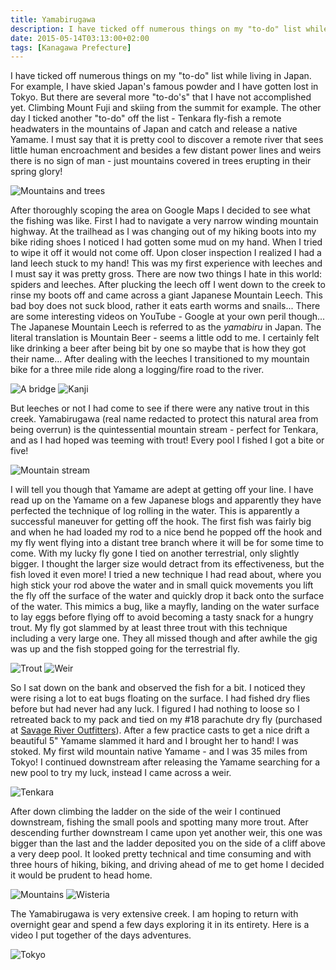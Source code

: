 ```yaml
---
title: Yamabirugawa
description: I have ticked off numerous things on my "to-do" list while living in Japan. For example, I have skied Japan's famous powder and I have gotten lost in Tokyo. But...
date: 2015-05-14T03:13:00+02:00
tags: [Kanagawa Prefecture]
---
```

<div class=“text-lg m-2”>
<p class="mb-2">I have ticked off numerous things on my "to-do" list while living in Japan. For example, I have skied Japan's famous powder and I have gotten lost in Tokyo. But there are several more "to-do's" that I have not accomplished yet. Climbing Mount Fuji and skiing from the summit for example. The other day I ticked another "to-do" off the list - Tenkara fly-fish a remote headwaters in the mountains of Japan and catch and release a native Yamame. I must say that it is pretty cool to discover a remote river that sees little human encroachment and besides a few distant power lines and weirs there is no sign of man - just mountains covered in trees erupting in their spring glory!</p>

<img class="w-8/12 rounded-lg shadow-lg mx-auto" src="https://fallfish-tenkara-images.s3-us-west-1.amazonaws.com/FfT+-+Leech+Creek/yamabiru-creek-tenkara-japan-tokyo-a.JPG" alt="Mountains and trees" />

<p class="mb-2 mt-2">After thoroughly scoping the area on Google Maps I decided to see what the fishing was like. First I had to navigate a very narrow winding mountain highway. At the trailhead as I was changing out of my hiking boots into my bike riding shoes I noticed I had gotten some mud on my hand. When I tried to wipe it off it would not come off. Upon closer inspection I realized I had a land leech stuck to my hand! This was my first experience with leeches and I must say it was pretty gross. There are now two things I hate in this world: spiders and leeches. After plucking the leech off I went down to the creek to rinse my boots off and came across a giant Japanese Mountain Leech. This bad boy does not suck blood, rather it eats earth worms and snails... There are some interesting videos on YouTube - Google at your own peril though... The Japanese Mountain Leech is referred to as the <em>yamabiru</em> in Japan. The literal translation is Mountain Beer - seems a little odd to me. I certainly felt like drinking a beer after being bit by one so maybe that is how they got their name... After dealing with the leeches I transitioned to my mountain bike for a three mile ride along a logging/fire road to the river.</p>

<img class="w-8/12 rounded-lg shadow-lg mx-auto" src="https://fallfish-tenkara-images.s3-us-west-1.amazonaws.com/FfT+-+Leech+Creek/yamabiru-creek-tenkara-japan-tokyo-bridge-a.JPG" alt="A bridge" />

<img class="w-8/12 rounded-lg shadow-lg mx-auto" src="https://fallfish-tenkara-images.s3-us-west-1.amazonaws.com/FfT+-+Leech+Creek/yamabiru-creek-tenkara-japan-tokyo-kanji-a.JPG" alt="Kanji" />

<p class="mb-2 mt-2">But leeches or not I had come to see if there were any native trout in this creek. Yamabirugawa (real name redacted to protect this natural area from being overrun) is the quintessential mountain stream - perfect for Tenkara, and as I had hoped was teeming with trout! Every pool I fished I got a bite or five!</p>

<img class="w-8/12 rounded-lg shadow-lg mx-auto" src="https://fallfish-tenkara-images.s3-us-west-1.amazonaws.com/FfT+-+Leech+Creek/yamabiru-creek-tenkara-japan-tokyo-keiryu-a.JPG" alt="Mountain stream" />

<p class="mb-2 mt-2">I will tell you though that Yamame are adept at getting off your line. I have read up on the Yamame on a few Japanese blogs and apparently they have perfected the technique of log rolling in the water. This is apparently a successful maneuver for getting off the hook. The first fish was fairly big and when he had loaded my rod to a nice bend he popped off the hook and my fly went flying into a distant tree branch where it will be for some time to come. With my lucky fly gone I tied on another terrestrial, only slightly bigger. I thought the larger size would detract from its effectiveness, but the fish loved it even more! I tried a new technique I had read about, where you high stick your rod above the water and in small quick movements you lift the fly off the surface of the water and quickly drop it back onto the surface of the water. This mimics a bug, like a mayfly, landing on the water surface to lay eggs before flying off to avoid becoming a tasty snack for a hungry trout. My fly got slammed by at least three trout with this technique including a very large one. They all missed though and after awhile the gig was up and the fish stopped going for the terrestrial fly.</p>

<img class="w-8/12 rounded-lg shadow-lg mx-auto" src="https://fallfish-tenkara-images.s3-us-west-1.amazonaws.com/FfT+-+Leech+Creek/yamabiru-creek-tenkara-japan-tokyo-trout-keiryu-a.JPG" alt="Trout" />

<img class="w-8/12 rounded-lg shadow-lg mx-auto" src="https://fallfish-tenkara-images.s3-us-west-1.amazonaws.com/FfT+-+Leech+Creek/yamabiru-creek-tenkara-japan-tokyo-weir-yamame.jpg" alt="Weir" />

<p class="mb-2 mt-2">So I sat down on the bank and observed the fish for a bit. I noticed they were rising a lot to eat bugs floating on the surface. I had fished dry flies before but had never had any luck. I figured I had nothing to loose so I retreated back to my pack and tied on my #18 parachute dry fly (purchased at <a href="https://www.savageriveroutfitters.com/" target="_blank">Savage River Outfitters</a>). After a few practice casts to get a nice drift a beautiful 5" Yamame slammed it hard and I brought her to hand! I was stoked. My first wild mountain native Yamame - <span class="underline;">and</span> I was 35 miles from Tokyo! I continued downstream after releasing the Yamame searching for a new pool to try my luck, instead I came across a weir.</p>

<img class="w-8/12 rounded-lg shadow-lg mx-auto" src="https://fallfish-tenkara-images.s3-us-west-1.amazonaws.com/FfT+-+Leech+Creek/yamabiru-creek-tenkara-japan-tokyo-weir.jpg" alt="Tenkara" />

<p class="mb-2 mt-2">After down climbing the ladder on the side of the weir I continued downstream, fishing the small pools and spotting many more trout. After descending further downstream I came upon yet another weir, this one was bigger than the last and the ladder deposited you on the side of a cliff above a very deep pool. It looked pretty technical and time consuming and with three hours of hiking, biking, and driving ahead of me to get home I decided it would be prudent to head home.</p>

<img class="w-8/12 rounded-lg shadow-lg mx-auto" src="https://fallfish-tenkara-images.s3-us-west-1.amazonaws.com/FfT+-+Leech+Creek/yamabiru-creek-tenkara-japan-tokyo-wier-mountains.jpg" alt="Mountains" />

<img class="w-8/12 rounded-lg shadow-lg mx-auto" src="https://fallfish-tenkara-images.s3-us-west-1.amazonaws.com/FfT+-+Leech+Creek/yamabiru-creek-tenkara-japan-tokyo-wisteria-a.JPG" alt="Wisteria" />

<p class="mt-2">The Yamabirugawa is very extensive creek. I am hoping to return with overnight gear and spend a few days exploring it in its entirety. Here is a video I put together of the days adventures.</p>

<img class="w-8/12 rounded-lg shadow-lg mx-auto" src="https://fallfish-tenkara-images.s3-us-west-1.amazonaws.com/FfT+-+Leech+Creek/yamabiru-creek-tenkara-japan-tokyo.jpg" alt="Tokyo" />
</div>
